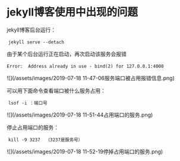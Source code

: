 # jekyll博客使用中出现的问题

jekyll博客后台运行：

​	`jekyll serve --detach `

由于某个后台运行正在启动，再次启动该服务会报错

​	`Error:  Address already in use - bind(2) for 127.0.0.1:4000`

![](/assets/images/2019-07-18 11-47-06服务端口被占用报错信息.png)



可以用下面命令查看端口被什么服务占用：

​	`lsof -i ：端口号`

![](/assets/images/2019-07-18 11-51-44占用端口的服务.png)

停止占用端口的服务：

​	`kill -9 3237  （3237是服务号）`

![](/assets/images/2019-07-18 11-52-19停掉占用端口的服务.png)

